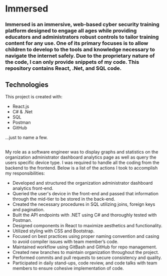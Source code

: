 # Immersed
### Immersed is an immersive, web-based cyber security training platform designed to engage all ages while providing educators and administrators robust controls to tailor training content for any use. One of its primary focuses is to allow children to develop to the tools and knowledge necessary to navigate the internet safely. Due to the proprietary nature of the code, I can only provide snippets of my code. This repository contains React, .Net, and SQL code. 
## Technologies
This project is created with:
* React.js
* C# & .Net
* SQL 
* Postman
* GitHub

...just to name a few. 
##

My role as a software engineer was to display graphs and statistics on the organization administrator dashboard analytics page as well as query the users specific device type. I was required to handle all the coding from the backend to the frontend. Below is a list of the actions I took to accomplish my responsibilities:

* Developed and structured the organization administrator dashboard analytics front-end. 
* Queried the user's device in the front-end and passed that information through the mid-tier to be stored in the back-end.
* Created the necessary procedures in SQL utilizing joins, foreign keys and pagination.
* Built the API endpoints with .NET using C# and thoroughly tested with Postman.
* Designed components in React to maximize aesthetics and functionality.
* Utilized styling with CSS and Bootstrap.
* Focused on best practices using proper naming convention and casing to avoid compiler issues with team member’s code.
* Maintained workflow using GitBash and GitHub for repo management.
* Created new branches to maintain organization throughout the project.
* Performed commits and pull requests to secure consistency and quality.
* Participated in daily stand-ups, code review, and code talks with team members to ensure cohesive implementation of code.
